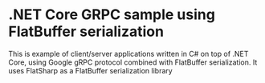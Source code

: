 # .NET Core GRPC sample using FlatBuffer serialization

This is example of client/server applications written in C# on top of .NET Core, using Google gRPC protocol combined with FlatBuffer serialization. It uses FlatSharp as a FlatBuffer serialization library 
